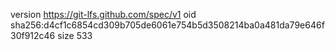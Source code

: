 version https://git-lfs.github.com/spec/v1
oid sha256:d4cf1c6854cd309b705de6061e754b5d3508214ba0a481da79e646f30f912c46
size 533
